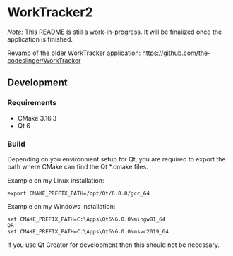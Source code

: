 WorkTracker2
============

*Note:* This README is still a work-in-progress. It will be finalized
        once the application is finished.

Revamp of the older WorkTracker application: 
https://github.com/the-codeslinger/WorkTracker


## Development


### Requirements

* CMake 3.16.3
* Qt 6

### Build

Depending on you environment setup for Qt, you are required to export
the path where CMake can find the Qt *.cmake files.

Example on my Linux installation:

    export CMAKE_PREFIX_PATH=/opt/Qt/6.0.0/gcc_64

Example on my Windows installation:

    set CMAKE_PREFIX_PATH=C:\Apps\Qt6\6.0.0\mingw81_64
    OR
    set CMAKE_PREFIX_PATH=C:\Apps\Qt6\6.0.0\msvc2019_64

If you use Qt Creator for development then this should not be 
necessary.
